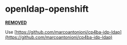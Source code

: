 # openldap-openshift

<b><u>REMOVED</u></b> 


Use [https://github.com/marcoantonioni/cp4ba-idp-ldap](https://github.com/marcoantonioni/cp4ba-idp-ldap)


